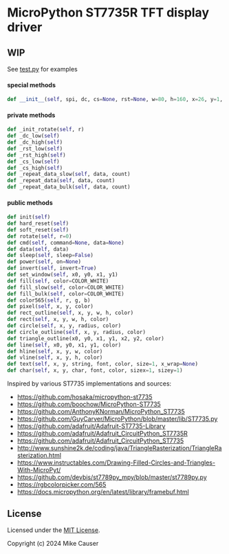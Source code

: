 # MicroPython ST7735R TFT display driver

## WIP

See [test.py](/test.py) for examples

#### special methods

```python
def __init__(self, spi, dc, cs=None, rst=None, w=80, h=160, x=26, y=1, rot=0, inv=True, bgr=True)
```

#### private methods

```python
def _init_rotate(self, r)
def _dc_low(self)
def _dc_high(self)
def _rst_low(self)
def _rst_high(self)
def _cs_low(self)
def _cs_high(self)
def _repeat_data_slow(self, data, count)
def _repeat_data(self, data, count)
def _repeat_data_bulk(self, data, count)
```

#### public methods

```python
def init(self)
def hard_reset(self)
def soft_reset(self)
def rotate(self, r=0)
def cmd(self, command=None, data=None)
def data(self, data)
def sleep(self, sleep=False)
def power(self, on=None)
def invert(self, invert=True)
def set_window(self, x0, y0, x1, y1)
def fill(self, color=COLOR_WHITE)
def fill_slow(self, color=COLOR_WHITE)
def fill_bulk(self, color=COLOR_WHITE)
def color565(self, r, g, b)
def pixel(self, x, y, color)
def rect_outline(self, x, y, w, h, color)
def rect(self, x, y, w, h, color)
def circle(self, x, y, radius, color)
def circle_outline(self, x, y, radius, color)
def triangle_outline(x0, y0, x1, y1, x2, y2, color)
def line(self, x0, y0, x1, y1, color)
def hline(self, x, y, w, color)
def vline(self, x, y, h, color)
def text(self, x, y, string, font, color, size=1, x_wrap=None)
def char(self, x, y, char, font, color, sizex=1, sizey=1)
```

Inspired by various ST7735 implementations and sources:

* https://github.com/hosaka/micropython-st7735
* https://github.com/boochow/MicroPython-ST7735
* https://github.com/AnthonyKNorman/MicroPython_ST7735
* https://github.com/GuyCarver/MicroPython/blob/master/lib/ST7735.py
* https://github.com/adafruit/Adafruit-ST7735-Library
* https://github.com/adafruit/Adafruit_CircuitPython_ST7735R
* https://github.com/adafruit/Adafruit_CircuitPython_ST7735
* http://www.sunshine2k.de/coding/java/TriangleRasterization/TriangleRasterization.html
* https://www.instructables.com/Drawing-Filled-Circles-and-Triangles-With-MicroPyt/
* https://github.com/devbis/st7789py_mpy/blob/master/st7789py.py
* https://rgbcolorpicker.com/565
* https://docs.micropython.org/en/latest/library/framebuf.html

## License

Licensed under the [MIT License](http://opensource.org/licenses/MIT).

Copyright (c) 2024 Mike Causer
